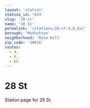 ```yaml
---
layout: 'station'
station_id: '633'
slug: '28-st'
name: '28 St'
permalink: '/stations/28-st-4,6,6x/'
borough: 'Manhattan'
neighborhood: 'Rose Hill'
zip_code: '10016'
routes:
  - 4,
  - 6,
  - 6X
---
```

# 28 St

Station page for 28 St.
